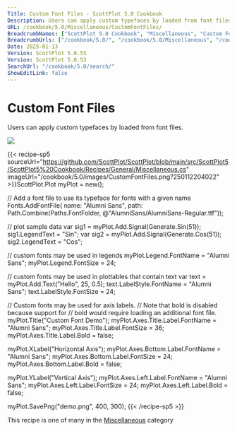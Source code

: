 ```yaml
---
Title: Custom Font Files - ScottPlot 5.0 Cookbook
Description: Users can apply custom typefaces by loaded from font files.
URL: /cookbook/5.0/Miscellaneous/CustomFontFiles/
BreadcrumbNames: ["ScottPlot 5.0 Cookbook", "Miscellaneous", "Custom Font Files"]
BreadcrumbUrls: ["/cookbook/5.0/", "/cookbook/5.0/Miscellaneous", "/cookbook/5.0/Miscellaneous/CustomFontFiles"]
Date: 2025-01-13
Version: ScottPlot 5.0.53
Version: ScottPlot 5.0.53
SearchUrl: "/cookbook/5.0/search/"
ShowEditLink: false
---
```



<div class='d-flex align-items-center mt-5'>
<h1 class='me-2 text-dark my-0 border-0'>Custom Font Files</h1>
</div>

Users can apply custom typefaces by loaded from font files.

[![](/cookbook/5.0/images/CustomFontFiles.png?250112204022)](/cookbook/5.0/images/CustomFontFiles.png?250112204022)

{{< recipe-sp5 sourceUrl="https://github.com/ScottPlot/ScottPlot/blob/main/src/ScottPlot5/ScottPlot5%20Cookbook/Recipes/General/Miscellaneous.cs" imageUrl="/cookbook/5.0/images/CustomFontFiles.png?250112204022" >}}ScottPlot.Plot myPlot = new();

// Add a font file to use its typeface for fonts with a given name
Fonts.AddFontFile(
    name: "Alumni Sans",
    path: Path.Combine(Paths.FontFolder, @"AlumniSans/AlumniSans-Regular.ttf"));

// plot sample data
var sig1 = myPlot.Add.Signal(Generate.Sin(51));
sig1.LegendText = "Sin";
var sig2 = myPlot.Add.Signal(Generate.Cos(51));
sig2.LegendText = "Cos";

// custom fonts may be used in legends
myPlot.Legend.FontName = "Alumni Sans";
myPlot.Legend.FontSize = 24;

// custom fonts may be used in plottables that contain text
var text = myPlot.Add.Text("Hello", 25, 0.5);
text.LabelStyle.FontName = "Alumni Sans";
text.LabelStyle.FontSize = 24;

// Custom fonts may be used for axis labels.
// Note that bold is disabled because support for
// bold would require loading an additional font file.
myPlot.Title("Custom Font Demo");
myPlot.Axes.Title.Label.FontName = "Alumni Sans";
myPlot.Axes.Title.Label.FontSize = 36;
myPlot.Axes.Title.Label.Bold = false;

myPlot.XLabel("Horizontal Axis");
myPlot.Axes.Bottom.Label.FontName = "Alumni Sans";
myPlot.Axes.Bottom.Label.FontSize = 24;
myPlot.Axes.Bottom.Label.Bold = false;

myPlot.YLabel("Vertical Axis");
myPlot.Axes.Left.Label.FontName = "Alumni Sans";
myPlot.Axes.Left.Label.FontSize = 24;
myPlot.Axes.Left.Label.Bold = false;

myPlot.SavePng("demo.png", 400, 300);
{{< /recipe-sp5 >}}

<div class='my-5 text-center'>This recipe is one of many in the <a href='/cookbook/5.0/Miscellaneous'>Miscellaneous</a> category</div>


